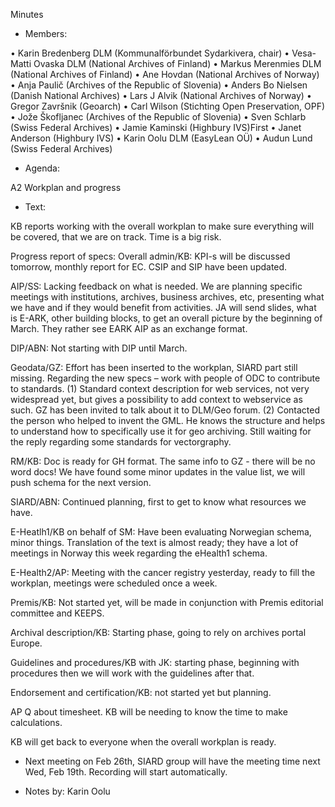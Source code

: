 Minutes

- Members:

•	Karin Bredenberg DLM (Kommunalförbundet Sydarkivera, chair)
•	Vesa-Matti Ovaska DLM (National Archives of Finland)
•	Markus Merenmies DLM (National Archives of Finland)
•	Ane Hovdan (National Archives of Norway)
•	Anja Paulič (Archives of the Republic of Slovenia) 
•	Anders Bo Nielsen (Danish National Archives)
•	Lars J Alvik (National Archives of Norway)
•	Gregor Završnik (Geoarch)
•	Carl Wilson (Stichting Open Preservation, OPF)
•	Jože Škofljanec (Archives of the Republic of Slovenia)
•	Sven Schlarb (Swiss Federal Archives)
•	Jamie Kaminski (Highbury IVS)First 
•	Janet Anderson (Highbury IVS)
•	Karin Oolu DLM (EasyLean OÜ)
•	Audun Lund (Swiss Federal Archives)

- Agenda: 

A2 Workplan and progress

- Text:

KB reports working with the overall workplan to make sure everything will be covered, that we are on track. Time is a big risk. 
 
Progress report of specs:
Overall admin/KB: KPI-s will be discussed tomorrow, monthly report for EC. CSIP and SIP have been updated. 

AIP/SS: Lacking feedback on what is needed. We are planning specific meetings with institutions, archives, business archives, etc, presenting what we have and if they would benefit from activities. JA will send slides, what is E-ARK, other building blocks, to get an overall picture by the beginning of March. They rather see EARK AIP as an exchange format. 

DIP/ABN: Not starting with DIP until March. 

Geodata/GZ: Effort has been inserted to the workplan, SIARD part still missing. Regarding the new specs – work with people of ODC to contribute to standards. (1) Standard context description for web services, not very widespread yet, but gives a possibility to add context to webservice as such. GZ has been invited to talk about it to DLM/Geo forum. (2) Contacted the person who helped to invent the GML. He knows the structure and helps to understand how to specifically use it for geo archiving. Still waiting for the reply regarding some standards for vectorgraphy.  

RM/KB: Doc is ready for GH format. The same info to GZ - there will be no word docs! We have found some minor updates in the value list, we will push schema for the next version.

SIARD/ABN: Continued planning, first to get to know what resources we have. 

E-Heatlh1/KB on behalf of SM: Have been evaluating Norwegian schema, minor things. Translation of the text is almost ready; they have a lot of meetings in Norway this week regarding the eHealth1 schema. 

E-Health2/AP: Meeting with the cancer registry yesterday, ready to fill the workplan, meetings were scheduled once a week.

Premis/KB: Not started yet, will be made in conjunction with Premis editorial committee and KEEPS.

Archival description/KB: Starting phase, going to rely on archives portal Europe.

Guidelines and procedures/KB with JK: starting phase, beginning with procedures then we will work with the guidelines after that. 

Endorsement and certification/KB: not started yet but planning. 
 
AP Q about timesheet. KB will be needing to know the time to make calculations. 

KB will get back to everyone when the overall workplan is ready. 

- Next meeting on Feb 26th, SIARD group will have the meeting time next Wed, Feb 19th. Recording will start automatically. 

- Notes by: Karin Oolu
